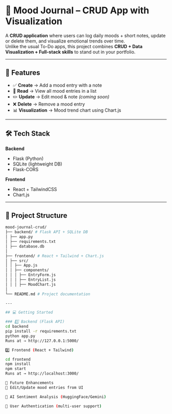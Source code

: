 # 🌙 Mood Journal – CRUD App with Visualization  

A **CRUD application** where users can log daily moods + short notes, update or delete them, and visualize emotional trends over time.  
Unlike the usual To-Do apps, this project combines **CRUD + Data Visualization + Full-stack skills** to stand out in your portfolio.  

---

## 🚀 Features  
- ✅ **Create** → Add a mood entry with a note  
- 👀 **Read** → View all mood entries in a list  
- ✏️ **Update** → Edit mood & note *(coming soon)*  
- ❌ **Delete** → Remove a mood entry  
- 📊 **Visualization** → Mood trend chart using Chart.js  

---

## 🛠 Tech Stack  

**Backend**  
- Flask (Python)  
- SQLite (lightweight DB)  
- Flask-CORS  

**Frontend**  
- React + TailwindCSS  
- Chart.js  

---

## 📂 Project Structure  
```bash
mood-journal-crud/
├── backend/ # Flask API + SQLite DB
│ ├── app.py
│ ├── requirements.txt
│ ├── database.db
│
├── frontend/ # React + Tailwind + Chart.js
│ ├── src/
│ │ ├── App.js
│ │ ├── components/
│ │ │ ├── EntryForm.js
│ │ │ ├── EntryList.js
│ │ │ ├── MoodChart.js
│
└── README.md # Project documentation

---

## 💻 Getting Started  

### 1️⃣ Backend (Flask API)  
cd backend
pip install -r requirements.txt
python app.py
Runs at → http://127.0.0.1:5000/

2️⃣ Frontend (React + Tailwind)

cd frontend
npm install
npm start
Runs at → http://localhost:3000/

📌 Future Enhancements
🔹 Edit/Update mood entries from UI

🔹 AI Sentiment Analysis (HuggingFace/Gemini)

🔹 User Authentication (multi-user support)
